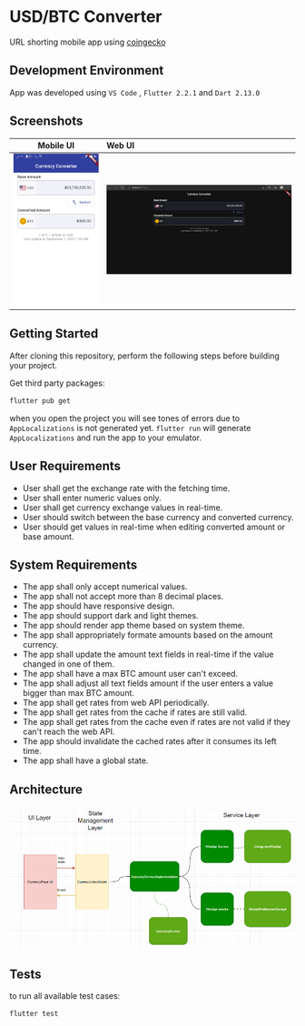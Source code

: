# USD/BTC Converter

URL shorting mobile app using [coingecko](https://www.coingecko.com/en/api/documentation)

## Development Environment

App was developed using `VS Code` , `Flutter 2.2.1` and `Dart 2.13.0`

## Screenshots

Mobile UI                | Web UI
:-----------------------:|:-----------------------
![mobile ui](./supplemental/currency_converter_mobile_ui.png) | ![web ui](./supplemental/currency_converter_mobile_web.png)

## Getting Started

After cloning this repository, perform the following steps before building your project.

Get third party packages:

```sh
flutter pub get
```

when you open the project you will see tones of errors due to `AppLocalizations` is not generated yet.
`flutter run` will generate `AppLocalizations` and run the app to your emulator.

## User Requirements

* User shall get the exchange rate with the fetching time.
* User shall enter numeric values only.
* User shall get currency exchange values in real-time.
* User should switch between the base currency and converted currency.
* User should get values in real-time when editing converted amount or base amount.

## System Requirements

* The app shall only accept numerical values.
* The app shall not accept more than 8 decimal places.
* The app should have responsive design.
* The app should support dark and light themes.
* The app should render app theme based on system theme.
* The app shall appropriately formate amounts based on the amount currency.
* The app shall update the amount text fields in real-time if the value changed in one of them.
* The app shall have a max BTC amount user can't exceed.
* The app shall adjust all text fields amount if the user enters a value bigger than max BTC amount.
* The app shall get rates from web API periodically.
* The app shall get rates from the cache if rates are still valid.
* The app shall get rates from the cache even if rates are not valid if they can't reach the web API.
* The app should invalidate the cached rates after it consumes its left time.
* The app shall have a global state.

## Architecture

![Architecture](./supplemental/currency_converter.png)

## Tests

to run all available test cases:

```sh
flutter test
```

